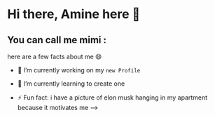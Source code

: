 # Hi there, Amine here 👋

## You can call me mimi :

here are a few facts about me 😄

- 🔭 I’m currently working on my `new Profile`
- 🌱 I’m currently learning to create one 

- ⚡ Fun fact: i have a picture of elon musk hanging in my apartment because it motivates me 
-->
